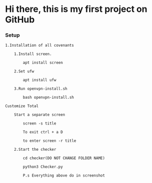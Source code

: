 # Hi there, this is my first project on GitHub

### Setup

    1.Installation of all covenants
    
        1.Install screen.
        
            apt install screen
            
        2.Set ufw
        
            apt install ufw
            
        3.Run openvpn-install.sh
        
            bash openvpn-install.sh
            
    Customize Total
    
        Start a separate screen
        
            screen -s title
            
            To exit ctrl + a D
            
            to enter screen -r title
            
        2.Start the checker
        
            cd checker(DO NOT CHANGE FOLDER NAME)
            
            python3 Checker.py
            
            P.s Everything above do in screenshot
            
